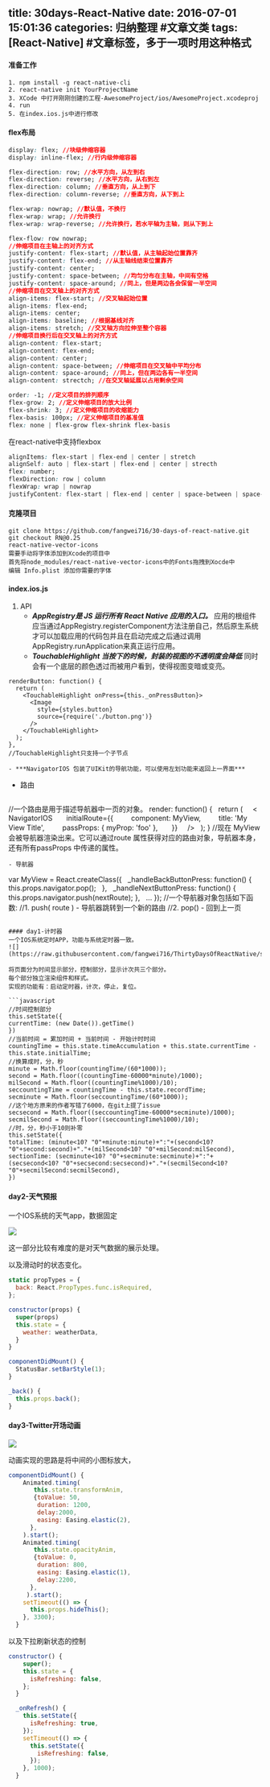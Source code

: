 title: 30days-React-Native
date: 2016-07-01 15:01:36
categories: 归纳整理 #文章文类
tags: [React-Native] #文章标签，多于一项时用这种格式
---
#### 准备工作
```
1. npm install -g react-native-cli
2. react-native init YourProjectName
3. XCode 中打开刚刚创建的工程-AwesomeProject/ios/AwesomeProject.xcodeproj
4. run
5. 在index.ios.js中进行修改
```
#### flex布局

```css
display: flex; //块级伸缩容器
display: inline-flex; //行内级伸缩容器

flex-direction: row; //水平方向，从左到右
flex-direction: reverse; //水平方向，从右到左
flex-direction: column; //垂直方向，从上到下
flex-direction: column-reverse; //垂直方向，从下到上

flex-wrap: nowrap; //默认值，不换行
flex-wrap: wrap; //允许换行
flex-wrap: wrap-reverse; //允许换行，若水平轴为主轴，则从下到上

flex-flow: row nowrap;
//伸缩项目在主轴上的对齐方式
justify-content: flex-start; //默认值，从主轴起始位置靠齐
justify-content: flex-end; //从主轴线结束位置靠齐
justify-content: center;
justify-content: space-between; //均匀分布在主轴，中间有空格
justify-content: space-around; //同上，但是两边各会保留一半空间
//伸缩项目在交叉轴上的对齐方式
align-items: flex-start; //交叉轴起始位置
align-items: flex-end;
align-items: center;
align-items: baseline; //根据基线对齐
align-items: stretch; //交叉轴方向拉伸至整个容器
//伸缩项目换行后在交叉轴上的对齐方式
align-content: flex-start;
align-content: flex-end;
align-content: center;
align-content: space-between; //伸缩项目在交叉轴中平均分布
align-content: space-around; //同上，但在两边各有一半空间
align-content: strectch; //在交叉轴延展以占用剩余空间

order: -1; //定义项目的排列顺序
flex-grow: 2; //定义伸缩项目的放大比例
flex-shrink: 3; //定义伸缩项目的收缩能力
flex-basis: 100px; //定义伸缩项目的基准值
flex: none | flex-grow flex-shrink flex-basis
```

在react-native中支持flexbox

```css
alignItems: flex-start | flex-end | center | stretch
alignSelf: auto | flex-start | flex-end | center | strecth
flex: number;
flexDirection: row | column
flexWrap: wrap | nowrap
justifyContent: flex-start | flex-end | center | space-between | space-around
```
#### 克隆项目

```
git clone https://github.com/fangwei716/30-days-of-react-native.git
git checkout RN@0.25
react-native-vector-icons
需要手动将字体添加到Xcode的项目中
首先将node_modules/react-native-vector-icons中的Fonts拖拽到Xocde中
编辑 Info.plist 添加你需要的字体
```
#### index.ios.js
1. API
    - ***AppRegistry是 JS 运行所有 React Native 应用的入口。***
      应用的根组件应当通过AppRegistry.registerComponent方法注册自己，然后原生系统才可以加载应用的代码包并且在启动完成之后通过调用AppRegistry.runApplication来真正运行应用。
    - ***TouchableHighlight 当按下的时候，封装的视图的不透明度会降低***
      同时会有一个底层的颜色透过而被用户看到，使得视图变暗或变亮。
```
renderButton: function() {
  return (
    <TouchableHighlight onPress={this._onPressButton}>
      <Image
        style={styles.button}
        source={require('./button.png')}
      />
    </TouchableHighlight>
  );
},
//TouchableHighlight只支持一个子节点
```
    - ***NavigatorIOS 包装了UIKit的导航功能，可以使用左划功能来返回上一界面***
- 路由
  ```
//一个路由是用于描述导航器中一页的对象。
render: function() {
    return (
      < NavigatorIOS
        initialRoute={{
          component: MyView,
          title: 'My View Title',
          passProps: { myProp: 'foo' },
        }}
      />
    );
}
//现在 MyView 会被导航器渲染出来。它可以通过route
属性获得对应的路由对象，导航器本身，还有所有passProps
中传递的属性。
  ```
- 导航器
  ```
var MyView = React.createClass({
    _handleBackButtonPress: function() {
          this.props.navigator.pop();
    },
    _handleNextButtonPress: function() {
          this.props.navigator.push(nextRoute);
   },
  ...
});
//一个导航器对象包括如下函数:
//1. push( route ) - 导航器跳转到一个新的路由
//2. pop() - 回到上一页
  ```

#### day1-计时器
一个IOS系统定时APP，功能与系统定时器一致。
![](https://raw.githubusercontent.com/fangwei716/ThirtyDaysOfReactNative/screenshots/screenshot/day1.gif)

将页面分为时间显示部分，控制部分，显示计次共三个部分。
每个部分独立渲染组件和样式。
实现的功能有：启动定时器，计次，停止，复位。

```javascript
//时间控制部分
this.setState({
  currentTime: (new Date()).getTime()
})
//当前时间 = 累加时间 + 当前时间 - 开始计时时间
countingTime = this.state.timeAccumulation + this.state.currentTime - this.state.initialTime;
//换算成时，分，秒
minute = Math.floor(countingTime/(60*1000));
second = Math.floor((countingTime-60000*minute)/1000);
milSecond = Math.floor((countingTime%1000)/10);
seccountingTime = countingTime - this.state.recordTime;
secminute = Math.floor(seccountingTime/(60*1000));
//这个地方原来的作者写错了6000，在git上提了issue
secsecond = Math.floor((seccountingTime-60000*secminute)/1000);
secmilSecond = Math.floor((seccountingTime%1000)/10);
//时，分，秒小于10则补零
this.setState({
  totalTime: (minute<10? "0"+minute:minute)+":"+(second<10? "0"+second:second)+"."+(milSecond<10? "0"+milSecond:milSecond),
  sectionTime: (secminute<10? "0"+secminute:secminute)+":"+(secsecond<10? "0"+secsecond:secsecond)+"."+(secmilSecond<10? "0"+secmilSecond:secmilSecond),
})
```

#### day2-天气预报

一个IOS系统的天气app，数据固定

![](https://raw.githubusercontent.com/fangwei716/ThirtyDaysOfReactNative/screenshots/screenshot/day2.gif)

这一部分比较有难度的是对天气数据的展示处理。

以及滑动时的状态变化。

```javascript
static propTypes = {
  back: React.PropTypes.func.isRequired,
};

constructor(props) {
  super(props)
  this.state = {
    weather: weatherData,
  }
}

componentDidMount() {
  StatusBar.setBarStyle(1);
}

_back() {
  this.props.back();
}
```

#### day3-Twitter开场动画

![](https://raw.githubusercontent.com/fangwei716/ThirtyDaysOfReactNative/screenshots/screenshot/day3.gif)

动画实现的思路是将中间的小图标放大，

```javascript
componentDidMount() {
    Animated.timing(
       this.state.transformAnim,
       {toValue: 50,
        duration: 1200,
        delay:2000,
        easing: Easing.elastic(2),
      },
    ).start();
    Animated.timing(
       this.state.opacityAnim,
       {toValue: 0,
        duration: 800,
        easing: Easing.elastic(1),
        delay:2200,
      },
     ).start();
    setTimeout(() => {
      this.props.hideThis();
    }, 3300);
  }
```

以及下拉刷新状态的控制

```javascript
constructor() {
    super();
    this.state = {
      isRefreshing: false,
    };
  }

  _onRefresh() {
    this.setState({
      isRefreshing: true,
    });
    setTimeout(() => {
      this.setState({
        isRefreshing: false,
      });
    }, 1000);
  }
```


